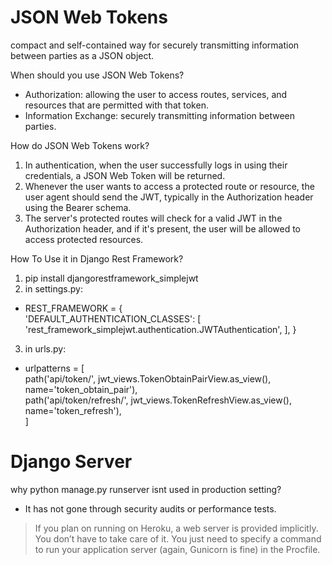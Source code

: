 # JSON Web Tokens
compact and self-contained way for securely transmitting information between parties as a JSON object. 

When should you use JSON Web Tokens?
- Authorization: allowing the user to access routes, services, and resources that are permitted with that token.
- Information Exchange: securely transmitting information between parties. 

How do JSON Web Tokens work?
1. In authentication, when the user successfully logs in using their credentials, a JSON Web Token will be returned.
2. Whenever the user wants to access a protected route or resource, the user agent should send the JWT, typically in the Authorization header using the Bearer schema.
3. The server's protected routes will check for a valid JWT in the Authorization header, and if it's present, the user will be allowed to access protected resources. 

How To Use it in Django Rest Framework?
1. pip install djangorestframework_simplejwt
2. in settings.py:
  - REST_FRAMEWORK = { \
    'DEFAULT_AUTHENTICATION_CLASSES': [ \
        'rest_framework_simplejwt.authentication.JWTAuthentication',
    ],
}
3. in urls.py:
  - urlpatterns = [ \
    path('api/token/', jwt_views.TokenObtainPairView.as_view(), name='token_obtain_pair'), \
    path('api/token/refresh/', jwt_views.TokenRefreshView.as_view(), name='token_refresh'), \
]

# Django Server 

why python manage.py runserver isnt used in production setting?
- It has not gone through security audits or performance tests.

> If you plan on running on Heroku, a web server is provided implicitly. 
> You don’t have to take care of it. You just need to specify a command to run your application server (again, Gunicorn is fine) in the Procfile.
